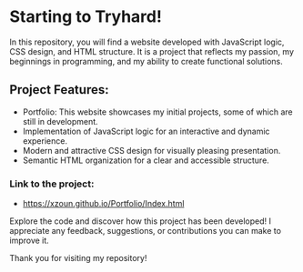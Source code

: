 
# Starting to Tryhard!

In this repository, you will find a website developed with JavaScript logic, CSS design, and HTML structure. 
It is a project that reflects my passion, my beginnings in programming, and my ability to create functional solutions.

## Project Features:

* Portfolio: This website showcases my initial projects, some of which are still in development.
* Implementation of JavaScript logic for an interactive and dynamic experience.
* Modern and attractive CSS design for visually pleasing presentation.
* Semantic HTML organization for a clear and accessible structure.

### Link to the project: 

* https://xzoun.github.io/Portfolio/Index.html

Explore the code and discover how this project has been developed! I appreciate any feedback, suggestions, or contributions you can make to improve it.

Thank you for visiting my repository!